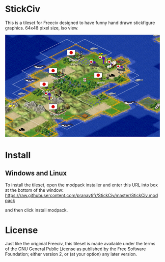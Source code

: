 # StickCiv
This is a tileset for Freeciv designed to have funny hand drawn stickfigure graphics. 
 64x48 pixel size, Iso view.

![Preview](preview.png?raw=true)

# Install

## Windows and Linux

To install the tileset, open the modpack installer and enter this URL into box at the bottom of the window:
https://raw.githubusercontent.com/pranavtifr/StickCiv/master/StickCiv.modpack

and then click install modpack.

# License

Just like the originial Freeciv, this tileset is made available under the terms of the GNU General Public License as published by the Free Software Foundation; either version 2, or (at your option) any later version.
